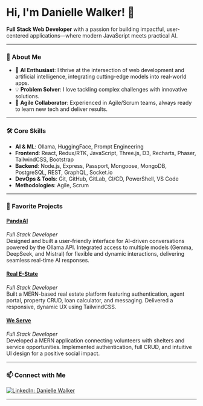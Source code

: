 # Hi, I'm Danielle Walker! 👋

**Full Stack Web Developer** with a passion for building impactful, user-centered applications—where modern JavaScript meets practical AI.

---

### 🚀 About Me

- 🧠 **AI Enthusiast**: I thrive at the intersection of web development and artificial intelligence, integrating cutting-edge models into real-world apps.
- 💡 **Problem Solver**: I love tackling complex challenges with innovative solutions.
- 🤝 **Agile Collaborator**: Experienced in Agile/Scrum teams, always ready to learn new tech and deliver results.

---

### 🛠️ Core Skills

- **AI & ML**: Ollama, HuggingFace, Prompt Engineering
- **Frontend**: React, Redux/RTK, JavaScript, Three.js, D3, Recharts, Phaser, TailwindCSS, Bootstrap
- **Backend**: Node.js, Express, Passport, Mongoose, MongoDB, PostgreSQL, REST, GraphQL, Socket.io
- **DevOps & Tools**: Git, GitHub, GitLab, CI/CD, PowerShell, VS Code
- **Methodologies**: Agile, Scrum

---

### 🌟 Favorite Projects

#### [PandaAI](#)
*Full Stack Developer*  
Designed and built a user-friendly interface for AI-driven conversations powered by the Ollama API. Integrated access to multiple models (Gemma, DeepSeek, and Mistral) for flexible and dynamic interactions, delivering seamless real-time AI responses.

#### [Real E-State](#)
*Full Stack Developer*  
Built a MERN-based real estate platform featuring authentication, agent portal, property CRUD, loan calculator, and messaging. Delivered a responsive, dynamic UX using TailwindCSS.

#### [We Serve](#)
*Full Stack Developer*  
Developed a MERN application connecting volunteers with shelters and service opportunities. Implemented authentication, full CRUD, and intuitive UI design for a positive social impact.

---

### 📫 Connect with Me

[![LinkedIn: Danielle Walker](https://img.shields.io/badge/-Danielle%20Walker-blue?style=flat-square&logo=Linkedin&logoColor=white&link=https://www.linkedin.com/in/danielle-walker-b0987a37a/)](https://www.linkedin.com/in/danielle-walker-b0987a37a/)

---

<!--
**Fun fact or quote:**  
_“Innovation is seeing what everybody has seen and thinking what nobody has thought.” — Dr. Albert Szent-Györgyi_
-->

<!--
**danidev7777/danidev7777** is a ✨ special ✨ repository because its `README.md` (this file) appears on your GitHub profile!
-->
